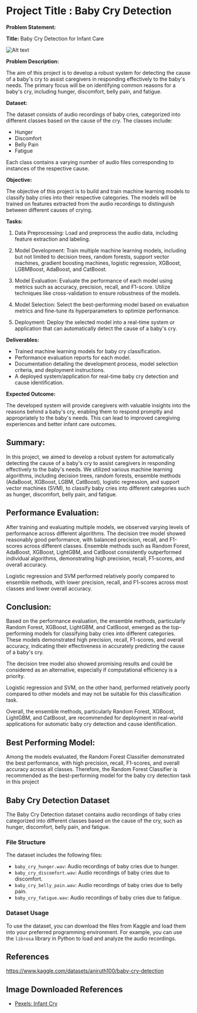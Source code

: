 # **Project Title : Baby Cry Detection**

**Problem Statement:**

**Title:** Baby Cry Detection for Infant Care

![Alt text](https://raw.githubusercontent.com/raviatkumar/Baby-Cry-Detection-Audio-data/main/Image/baby%20crying.jpg)

**Problem Description:**

The aim of this project is to develop a robust system for detecting the cause of a baby's cry to assist caregivers in responding effectively to the baby's needs. The primary focus will be on identifying common reasons for a baby's cry, including hunger, discomfort, belly pain, and fatigue.

**Dataset:**

The dataset consists of audio recordings of baby cries, categorized into different classes based on the cause of the cry. The classes include:
- Hunger
- Discomfort
- Belly Pain
- Fatigue

Each class contains a varying number of audio files corresponding to instances of the respective cause.

**Objective:**

The objective of this project is to build and train machine learning models to classify baby cries into their respective categories. The models will be trained on features extracted from the audio recordings to distinguish between different causes of crying.

**Tasks:**

1. Data Preprocessing: Load and preprocess the audio data, including feature extraction and labeling.

2. Model Development: Train multiple machine learning models, including but not limited to decision trees, random forests, support vector machines, gradient boosting machines, logistic regression, XGBoost, LGBMBoost, AdaBoost, and CatBoost.

3. Model Evaluation: Evaluate the performance of each model using metrics such as accuracy, precision, recall, and F1-score. Utilize techniques like cross-validation to ensure robustness of the models.

4. Model Selection: Select the best-performing model based on evaluation metrics and fine-tune its hyperparameters to optimize performance.

5. Deployment: Deploy the selected model into a real-time system or application that can automatically detect the cause of a baby's cry.

**Deliverables:**

- Trained machine learning models for baby cry classification.
- Performance evaluation reports for each model.
- Documentation detailing the development process, model selection criteria, and deployment instructions.
- A deployed system/application for real-time baby cry detection and cause identification.

**Expected Outcome:**

The developed system will provide caregivers with valuable insights into the reasons behind a baby's cry, enabling them to respond promptly and appropriately to the baby's needs. This can lead to improved caregiving experiences and better infant care outcomes.


## Summary:

In this project, we aimed to develop a robust system for automatically detecting the cause of a baby's cry to assist caregivers in responding effectively to the baby's needs. We utilized various machine learning algorithms, including decision trees, random forests, ensemble methods (AdaBoost, XGBoost, LGBM, CatBoost), logistic regression, and support vector machines (SVM), to classify baby cries into different categories such as hunger, discomfort, belly pain, and fatigue.

## Performance Evaluation:

After training and evaluating multiple models, we observed varying levels of performance across different algorithms. The decision tree model showed reasonably good performance, with balanced precision, recall, and F1-scores across different classes. Ensemble methods such as Random Forest, AdaBoost, XGBoost, LightGBM, and CatBoost consistently outperformed individual algorithms, demonstrating high precision, recall, F1-scores, and overall accuracy.

Logistic regression and SVM performed relatively poorly compared to ensemble methods, with lower precision, recall, and F1-scores across most classes and lower overall accuracy.

## Conclusion:

Based on the performance evaluation, the ensemble methods, particularly Random Forest, XGBoost, LightGBM, and CatBoost, emerged as the top-performing models for classifying baby cries into different categories. These models demonstrated high precision, recall, F1-scores, and overall accuracy, indicating their effectiveness in accurately predicting the cause of a baby's cry.

The decision tree model also showed promising results and could be considered as an alternative, especially if computational efficiency is a priority.

Logistic regression and SVM, on the other hand, performed relatively poorly compared to other models and may not be suitable for this classification task.

Overall, the ensemble methods, particularly Random Forest, XGBoost, LightGBM, and CatBoost, are recommended for deployment in real-world applications for automatic baby cry detection and cause identification.

## Best Performing Model:

Among the models evaluated, the Random Forest Classifier demonstrated the best performance, with high precision, recall, F1-scores, and overall accuracy across all classes. Therefore, the Random Forest Classifier is recommended as the best-performing model for the baby cry detection task in this project


## Baby Cry Detection Dataset

The Baby Cry Detection dataset contains audio recordings of baby cries categorized into different classes based on the cause of the cry, such as hunger, discomfort, belly pain, and fatigue.

### File Structure

The dataset includes the following files:
- `baby_cry_hunger.wav`: Audio recordings of baby cries due to hunger.
- `baby_cry_discomfort.wav`: Audio recordings of baby cries due to discomfort.
- `baby_cry_belly_pain.wav`: Audio recordings of baby cries due to belly pain.
- `baby_cry_fatigue.wav`: Audio recordings of baby cries due to fatigue.

### Dataset Usage

To use the dataset, you can download the files from Kaggle and load them into your preferred programming environment. For example, you can use the `librosa` library in Python to load and analyze the audio recordings.

## References

https://www.kaggle.com/datasets/aniruth100/baby-cry-detection

## Image Downloaded References

- [Pexels: Infant Cry](https://www.pexels.com)
